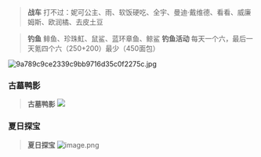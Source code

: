 > **战车**
> 打不过：妮可公主、雨、软饭硬吃、全宇、曼迪·戴维德、看看、威廉姆斯、欧润橘、去皮土豆


> **钓鱼**
> 鲱鱼、珍珠魟、鼠鲨、蓝环章鱼、鲸鲨
> **钓鱼活动**
> 每天一个六，最后一天氪四个六（250+200）最少（450面包）
> 

![9a789c9ce2339c9bb9716d35c0f2275c.jpg](https://gitee.com/Hao1617/pic-go-bed/raw/master/img/20250917095847192.jpg)


### 古墓鸭影
> **古墓鸭影**
> ![](https://gitee.com/Hao1617/pic-go-bed/raw/master/img/20250926113209228.jpg)


### 夏日探宝
>**夏日探宝**
>![image.png](https://gitee.com/Hao1617/pic-go-bed/raw/master/img/20250917095600782.png)


